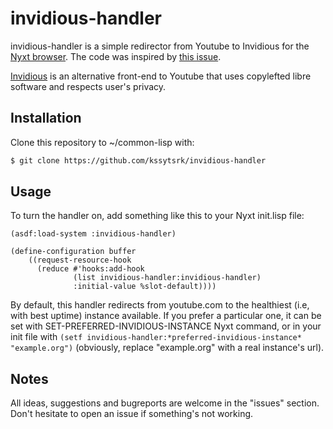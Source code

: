 # invidious-handler

invidious-handler is a simple redirector from Youtube to Invidious for the [Nyxt browser](https://github.com/atlas-engineer/nyxt). The code was inspired by [this issue](https://github.com/atlas-engineer/nyxt/issues/930).

[Invidious](https://github.com/iv-org/invidious) is an alternative front-end to Youtube that uses copylefted libre software and respects user's privacy.

## Installation

Clone this repository to ~/common-lisp with:

```bash
$ git clone https://github.com/kssytsrk/invidious-handler
```

## Usage

To turn the handler on, add something like this to your Nyxt init.lisp file:

```common-lisp
(asdf:load-system :invidious-handler)

(define-configuration buffer
    ((request-resource-hook
      (reduce #'hooks:add-hook
              (list invidious-handler:invidious-handler)
              :initial-value %slot-default))))
```

By default, this handler redirects from youtube.com to the healthiest (i.e, with best uptime) instance available. If you prefer a particular one, it can be set with SET-PREFERRED-INVIDIOUS-INSTANCE Nyxt command, or in your init file with `(setf invidious-handler:*preferred-invidious-instance* "example.org")` (obviously, replace "example.org" with a real instance's url).

## Notes
All ideas, suggestions and bugreports are welcome in the "issues" section. Don't hesitate to open an issue if something's not working.

